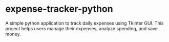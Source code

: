 # expense-tracker-python
A simple python application to track daily expenses using Tkinter GUI.  This project helps users manage their expenses, analyze spending, and save money.
